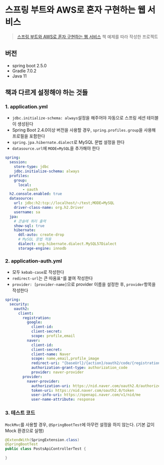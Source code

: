 # 스프링 부트와 AWS로 혼자 구현하는 웹 서비스
> [스프링 부트와 AWS로 혼자 구현하는 웹 서비스](http://www.yes24.com/Product/Goods/83849117) 책 예제를 따라 작성한 프로젝트
## 버전
- spring boot 2.5.0
- Gradle 7.0.2
- Java 11
## 책과 다르게 설정해야 하는 것들
### 1. application.yml
- `jdbc.initialize-schema: always`설정을 해주어야 자동으로 스프링 세션 테이블이 생성된다
- Spring Boot 2.4.0이상 버전을 사용할 경우, `spring.profiles.group`을 사용해 프로필을 포함한다
- `spring.jpa.hibernate.dialect`로 MySQL 문법 설정을 한다
- `datasource.url`에 `MODE=MySQL`을 추가해야 한다
```yaml
spring:
  session:
    store-type: jdbc
    jdbc.initialize-schema: always
  profiles:
    group:
      local:
        - oauth
  h2.console.enabled: true
  datasource:
    url: jdbc:h2:tcp://localhost/~/test;MODE=MySQL
    driver-class-name: org.h2.Driver
    username: sa
  jpa:
    # 콘솔에 쿼리 출력
    show-sql: true
    hibernate:
      ddl-auto: create-drop
      # MySQL 문법 적용
      dialect: org.hibernate.dialect.MySQL57Dialect
      storage-engine: innodb
```
   
### 2. application-auth.yml 
* 모두 `kebab-case`로 작성한다
* `redirect-url`는 큰 따옴표`"`를 붙여 작성한다
* `provider: [provider-name]`으로 provider 이름을 설정한 후, `provider`항목을 작성한다
```yaml
spring:
  security:
    oauth2:
      client:
        registration:
          google:
            client-id: 
            client-secret: 
            scope: profile,email
          naver:
            client-id: 
            client-secret: 
            client-name: Naver
            scope: name,email,profile_image
            redirect-uri: "{baseUrl}/{action}/oauth2/code/{registrationId}"
            authorization-grant-type: authorization_code
            provider: naver-provider
        provider:
          naver-provider:
            authorization-uri: https://nid.naver.com/oauth2.0/authorize
            token-uri: https://nid.naver.com/oauth2.0/token
            user-info-uri: https://openapi.naver.com/v1/nid/me
            user-name-attribute: response
```
### 3. 테스트 코드
`MockMvc`를 사용할 경우, `@SpringBootTest`에 아무런 설정을 하지 않는다. (기본 값이 Mock 환경으로 실행)
```java
@ExtendWith(SpringExtension.class)
@SpringBootTest
public class PostsApiControllerTest {
    
}
```
